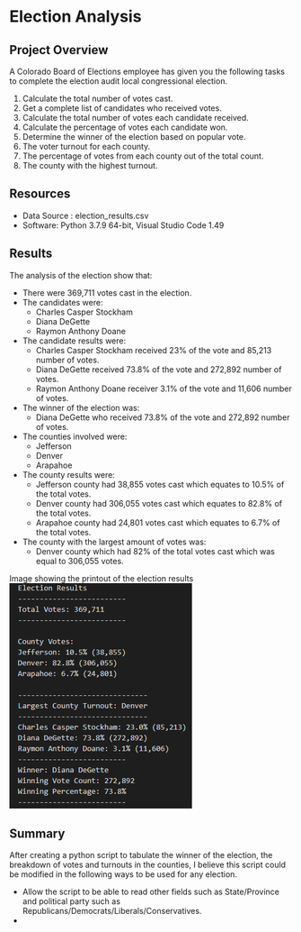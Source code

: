 # Election Analysis

## Project Overview
A Colorado Board of Elections employee has given you the following tasks to complete the election audit local congressional election.

1. Calculate the total number of votes cast.
2. Get a complete list of candidates who received votes.
3. Calculate the total number of votes each candidate received.
4. Calculate the percentage of votes each candidate won.
5. Determine the winner of the election based on popular vote.
6. The voter turnout for each county.
7. The percentage of votes from each county out of the total count.
8. The county with the highest turnout.

## Resources
- Data Source : election_results.csv
- Software: Python 3.7.9 64-bit, Visual Studio Code 1.49

## Results
The analysis of the election show that:
- There were 369,711 votes cast in the election.
- The candidates were:
    - Charles Casper Stockham
    - Diana DeGette
    - Raymon Anthony Doane
- The candidate results were:
    - Charles Casper Stockham received 23% of the vote and 85,213 number of votes.
    - Diana DeGette received 73.8% of the vote and 272,892 number of votes.
    - Raymon Anthony Doane receiver 3.1% of the vote and 11,606 number of votes.
- The winner of the election was:
    - Diana DeGette who received 73.8% of the vote and 272,892 number of votes.
- The counties involved were:
    - Jefferson
    - Denver
    - Arapahoe
- The county results were:
    - Jefferson county had 38,855 votes cast which equates to 10.5% of the total votes.
    - Denver county had 306,055 votes cast which equates to 82.8% of the total votes.
    - Arapahoe county had 24,801 votes cast which equates to 6.7% of the total votes.
- The county with the largest amount of votes was:
    - Denver county which had 82% of the total votes cast which was equal to 306,055 votes.

Image showing the printout of the election results
![Election Results](resources/ElectionResults.png)

## Summary
After creating a python script to tabulate the winner of the election, the breakdown of votes
and turnouts in the counties, I believe this script could be modified in the following ways to
be used for any election.
- Allow the script to be able to read other fields such as State/Province and political party 
  such as Republicans/Democrats/Liberals/Conservatives.
- 
